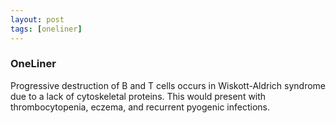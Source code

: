 ```yaml
---
layout: post
tags: [oneliner]
---
```



### OneLiner

Progressive destruction of B and T cells occurs in Wiskott-Aldrich syndrome due to a lack of cytoskeletal proteins. This would present with thrombocytopenia, eczema, and recurrent pyogenic infections.
